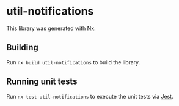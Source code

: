 # util-notifications

This library was generated with [Nx](https://nx.dev).

## Building

Run `nx build util-notifications` to build the library.

## Running unit tests

Run `nx test util-notifications` to execute the unit tests via [Jest](https://jestjs.io).
